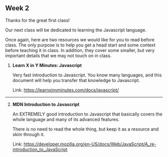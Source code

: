 ## Week 2

Thanks for the great first class!

Our next class will be dedicated to learning the Javascript language.

Once again, here are two resources we would like for you to read before class.
The only purpose is to help you get a head start and some context before
teaching it in class. In addition, they cover some smaller, but very important
details that we may not touch on in class.

1. **Learn X in Y Minutes: Javascript**

    Very fast introduction to Javascript. You know many languages, and this
    document will help you transfer that knowledge to Javascript.

    Link: https://learnxinyminutes.com/docs/javascript/   
****
2. **MDN Introduction to Javascript**

    An EXTREMELY good introduction to Javascript that basically covers the whole
    language and many of its advanced features.

    There is no need to read the whole thing, but keep it as a resource and skim
    through it.

    Link: https://developer.mozilla.org/en-US/docs/Web/JavaScript/A_re-introduction_to_JavaScript
